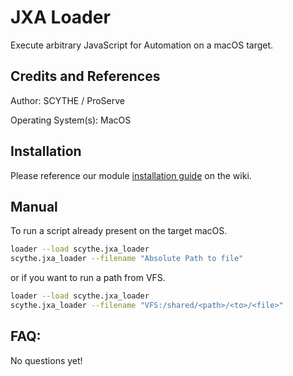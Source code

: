 # JXA Loader

Execute arbitrary JavaScript for Automation on a macOS target. 

## Credits and References

Author: SCYTHE / ProServe

Operating System(s): MacOS

## Installation

Please reference our module [installation guide](https://github.com/scythe-io/community-modules/wiki) on the wiki.

##  Manual

To run a script already present on the target macOS. 
```bash
loader --load scythe.jxa_loader
scythe.jxa_loader --filename "Absolute Path to file"
```
or if you want to run a path from VFS. 
```bash
loader --load scythe.jxa_loader
scythe.jxa_loader --filename "VFS:/shared/<path>/<to>/<file>"
```

## FAQ:

No questions yet!

